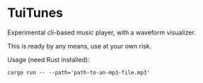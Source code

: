 # TuiTunes

Experimental cli-based music player, with a waveform visualizer.

This is ready by any means, use at your own risk.

Usage (need Rust installed):

```
cargo run -- --path='path-to-an-mp3-file.mp3'
```
